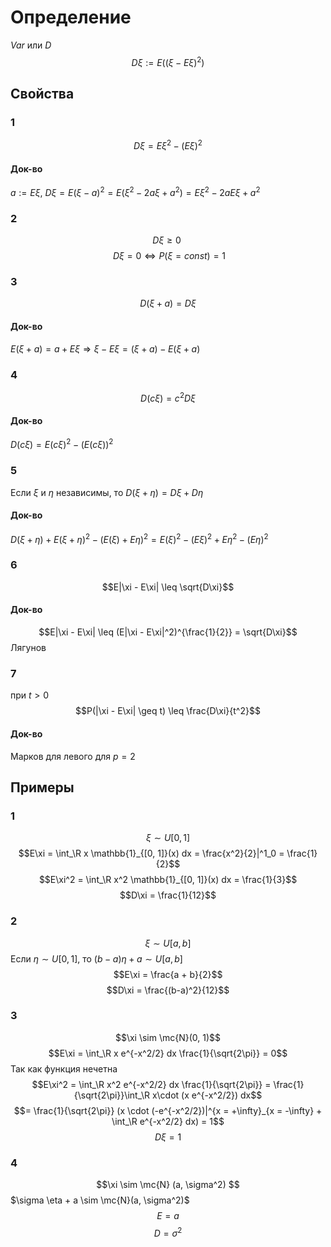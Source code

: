 # Определение
$Var$ или $D$
$$D \xi := E( (\xi - E\xi)^2)$$
## Свойства
### 1
$$D\xi = E\xi^2 - (E\xi)^2$$
#### Док-во
$a := E \xi$, $D\xi = E(\xi - a)^2 = E(\xi^2 - 2a\xi + a^2) = E\xi^2 - 2aE\xi + a^2$
### 2 
$$D\xi \geq 0 \ $$$$\ D\xi = 0 \iff P(\xi = const) = 1$$
### 3
$$D(\xi + a) = D\xi$$
#### Док-во
$E(\xi + a) = a + E\xi \Rightarrow \xi - E\xi = (\xi + a) - E(\xi + a)$ 
### 4
$$D(c\xi) = c^2D\xi$$
#### Док-во
$D(c\xi) = E(c\xi)^2 - (E(c\xi))^2$
### 5
Если $\xi$ и $\eta$ независимы, то $D(\xi + \eta) = D\xi + D\eta$ 
#### Док-во
$D(\xi + \eta) + E(\xi + \eta)^2 - (E(\xi) + E\eta)^2 = E(\xi)^2 - (E\xi)^2 + E\eta^2 - (E\eta)^2$
### 6
$$E|\xi - E\xi| \leq \sqrt{D\xi}$$
#### Док-во
$$E|\xi - E\xi| \leq (E|\xi - E\xi|^2)^{\frac{1}{2}} = \sqrt{D\xi}$$
Лягунов
### 7
при $t > 0$ $$P(|\xi - E\xi| \geq t) \leq \frac{D\xi}{t^2}$$
#### Док-во
Марков для левого для $p = 2$
## Примеры
### 1
$$\xi \sim U[0, 1]$$
$$E\xi = \int_\R x \mathbb{1}_{[0, 1]}(x) dx = \frac{x^2}{2}|^1_0 = \frac{1}{2}$$
$$E\xi^2 = \int_\R x^2 \mathbb{1}_{[0, 1]}(x) dx = \frac{1}{3}$$
$$D\xi = \frac{1}{12}$$
### 2
$$\xi \sim U[a, b]$$
Если $\eta \sim U[0, 1]$, то $(b-a)\eta + a \sim U[a, b]$
$$E\xi = \frac{a + b}{2}$$
$$D\xi = \frac{(b-a)^2}{12}$$
### 3
$$\xi \sim \mc{N}(0, 1)$$
$$E\xi = \int_\R x e^{-x^2/2} dx \frac{1}{\sqrt{2\pi}} = 0$$
Так как функция нечетна
$$E\xi^2 = \int_\R x^2 e^{-x^2/2} dx \frac{1}{\sqrt{2\pi}} = \frac{1}{\sqrt{2\pi}}\int_\R x\cdot (x e^{-x^2/2}) dx$$
$$= \frac{1}{\sqrt{2\pi}} (x \cdot (-e^{-x^2/2})|^{x = +\infty}_{x = -\infty} + \int_\R e^{-x^2/2} dx) = 1$$
$$D\xi = 1$$
### 4
$$\xi \sim \mc{N} (a, \sigma^2)
$$$\sigma \eta + a \sim \mc{N}(a, \sigma^2)$ 
$$E = a$$
$$D = \sigma^2$$
